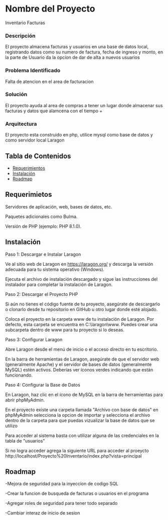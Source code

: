 # Nombre del Proyecto

Inventario Facturas

### Descripción

El proyecto almacena facturas y usuarios en una base de datos local, registrando datos como su numero de factura,
fecha de ingreso y monto, en la parte de Usuario da la opcion de dar de alta a nuevos usuarios 

### Problema Identificado

Falta de atencion en el area de facturacion

### Solución

El proyecto ayuda al area de compras a tener un lugar donde almacenar sus facturas y datos que alamcena con el tiempo +

### Arquitectura

El proyecto esta construido en php, utilice mysql como base de datos y como servidor local Laragon

## Tabla de Contenidos

- [Requerimientos](#requerimientos)
- [Instalación](#instalación)
- [Roadmap](#roadmap)

## Requerimietos
Servidores de aplicación, web, bases de datos, etc.

Paquetes adicionales como Bulma.

Versión de PHP (ejemplo: PHP 8.1.0).

## Instalación

Paso 1: Descargar e Instalar Laragon

Ve al sitio web de Laragon en https://laragon.org/ y descarga la versión adecuada para tu sistema operativo (Windows).

Ejecuta el archivo de instalación descargado y sigue las instrucciones del instalador para completar la instalación de Laragon.

Paso 2: Descargar el Proyecto PHP

Si aún no tienes el código fuente de tu proyecto, asegúrate de descargarlo o clonarlo desde tu repositorio en GitHub u otro lugar donde esté alojado.

Coloca el proyecto en la carpeta www de tu instalación de Laragon. Por defecto, esta carpeta se encuentra en C:\laragon\www. Puedes crear una subcarpeta dentro de www para tu proyecto si lo deseas.

Paso 3: Configurar Laragon

Abre Laragon desde el menú de inicio o el acceso directo en tu escritorio.

En la barra de herramientas de Laragon, asegúrate de que el servidor web (generalmente Apache) y el servidor de bases de datos (generalmente MySQL) estén activos. Deberías ver íconos verdes indicando que están funcionando.

Paso 4: Configurar la Base de Datos 

En Laragon, haz clic en el ícono de MySQL en la barra de herramientas para abrir phpMyAdmin.

En el proyecto existe una carpeta llamada "Archivo con base de datos" en phpMyAdmin selecciona la opcion de importar y selecciona el archivo dentro de la carpeta para que puedas vizualizar la base de datos que se utilizo 

Para acceder al sistema basta con utilizar alguna de las credenciales en la tabla de "usuarios"

Si no logra acceder agrega la siguiente URL para acceder al proeycto http://localhost/Proyecto%20Inventario/index.php?vista=principal


## Roadmap

-Mejora de seguridad para la inyeccion de codigo SQL 

-Crear la funcion de busqueda de facturas o usuarios en el programa 

-Agregar roles de seguridad para tener todo separado

-Cambiar interaz de inicio de sesion 


